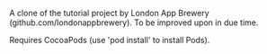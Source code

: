 A clone of the tutorial project by London App Brewery (github.com/londonappbrewery). To be improved upon in due time.

Requires CocoaPods (use 'pod install' to install Pods).
